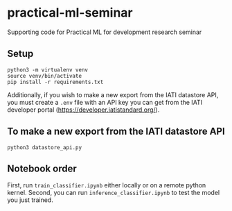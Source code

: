 # practical-ml-seminar
Supporting code for Practical ML for development research seminar

## Setup

```
python3 -m virtualenv venv
source venv/bin/activate
pip install -r requirements.txt
```

Additionally, if you wish to make a new export from the IATI datastore API, you must create a `.env` file with an API key you can get from the IATI developer portal (https://developer.iatistandard.org/).

## To make a new export from the IATI datastore API

```
python3 datastore_api.py
```

## Notebook order

First, run `train_classifier.ipynb` either locally or on a remote python kernel.
Second, you can run `inference_classifier.ipynb` to test the model you just trained.
